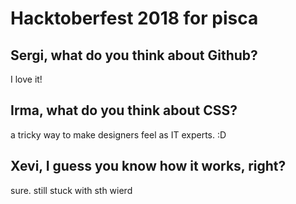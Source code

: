 # Hacktoberfest 2018 for pisca

## Sergi, what do you think about Github?
I love it!
## Irma, what do you think about CSS?
a tricky way to make designers feel as IT experts. :D

## Xevi, I guess you know how it works, right?
sure. still stuck with sth wierd
